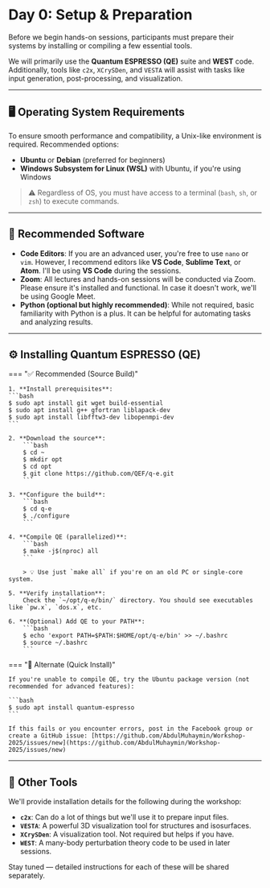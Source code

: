 # Day 0: Setup & Preparation

Before we begin hands-on sessions, participants must prepare their systems by installing or compiling a few essential tools.

We will primarily use the **Quantum ESPRESSO (QE)** suite and **WEST** code. Additionally, tools like `c2x`, `XCrySDen`, and `VESTA` will assist with tasks like input generation, post-processing, and visualization.

---

## 🖥️ Operating System Requirements

To ensure smooth performance and compatibility, a Unix-like environment is required. Recommended options:

- **Ubuntu** or **Debian** (preferred for beginners)
- **Windows Subsystem for Linux (WSL)** with Ubuntu, if you're using Windows

> ⚠️ Regardless of OS, you must have access to a terminal (`bash`, `sh`, or `zsh`) to execute commands.

---

## 🧰 Recommended Software

- **Code Editors**: If you are an advanced user, you're free to use `nano` or `vim`. However, I recommend editors like **VS Code**, **Sublime Text**, or **Atom**. I'll be using **VS Code** during the sessions.
- **Zoom**: All lectures and hands-on sessions will be conducted via Zoom. Please ensure it's installed and functional. In case it doesn't work, we'll be using Google Meet. 
- **Python (optional but highly recommended)**: While not required, basic familiarity with Python is a plus. It can be helpful for automating tasks and analyzing results.

---

## ⚙️ Installing Quantum ESPRESSO (QE)

=== "✅ Recommended (Source Build)"

    1. **Install prerequisites**:
    ```bash
    $ sudo apt install git wget build-essential
    $ sudo apt install g++ gfortran liblapack-dev
    $ sudo apt install libfftw3-dev libopenmpi-dev
    ```

    2. **Download the source**:
        ```bash
        $ cd ~
        $ mkdir opt
        $ cd opt
        $ git clone https://github.com/QEF/q-e.git
        ```

    3. **Configure the build**:
        ```bash
        $ cd q-e
        $ ./configure
        ```

    4. **Compile QE (parallelized)**:
        ```bash
        $ make -j$(nproc) all
        ```

        > 💡 Use just `make all` if you're on an old PC or single-core system.

    5. **Verify installation**:
        Check the `~/opt/q-e/bin/` directory. You should see executables like `pw.x`, `dos.x`, etc.

    6. **(Optional) Add QE to your PATH**:
        ```bash
        $ echo 'export PATH=$PATH:$HOME/opt/q-e/bin' >> ~/.bashrc
        $ source ~/.bashrc
        ```
=== "🧪 Alternate (Quick Install)"

    If you're unable to compile QE, try the Ubuntu package version (not recommended for advanced features):

    ```bash
    $ sudo apt install quantum-espresso
    ```

    If this fails or you encounter errors, post in the Facebook group or create a GitHub issue: [https://github.com/AbdulMuhaymin/Workshop-2025/issues/new](https://github.com/AbdulMuhaymin/Workshop-2025/issues/new)

---

## 🔧 Other Tools

We'll provide installation details for the following during the workshop:

* **`c2x`**: Can do a lot of things but we'll use it to prepare input files.
* **`VESTA`**: A powerful 3D visualization tool for structures and isosurfaces.
* **`XCrySDen`**: A visualization tool. Not required but helps if you have.
* **`WEST`**: A many-body perturbation theory code to be used in later sessions.

Stay tuned — detailed instructions for each of these will be shared separately.
